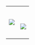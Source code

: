 <table>
    <tr>
        <td>
            <a href="https://kea-corp.github.io">
                <img src="https://kea-corp.github.io/logo/kea.png" align="center"/><br>
            </a>
        </td>
        <td>
            <h1>
                <a href="https://kea-corp.github.io/stream">
                    <img src="https://kea-corp.github.io/logo/kea_stream.png" align="center"/><br>
                </a>
            </h1>
        </td>
    </tr>
</table>